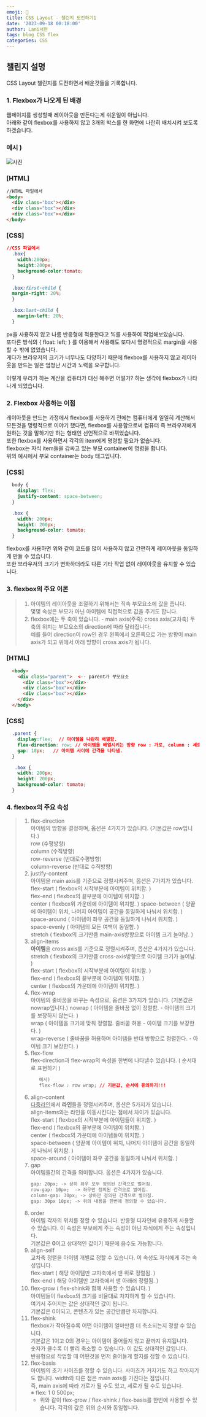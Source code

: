 ```yaml
---
emoji: 🍈
title: CSS Layout - 챌린지 도전하기1
date: '2023-09-18 00:18:00'
author: Lani서현
tags: blog CSS flex 
categories: CSS 
---
```


## 챌린지 설명

CSS Layout 챌린지를 도전하면서 배운것들을 기록합니다.

### 1. Flexbox가 나오게 된 배경

웹페이지를 생성할때 레이아웃을 만든다는게 쉬운일이 아닙니다.  
아래와 같이 flexbox를 사용하지 않고 3개의 박스를 한 화면에 나란히 배치시켜 보도록 하겠습니다.

### 예시 )  

 ![사진](./layout1.png) 
  
### [HTML]  

```html
//HTML 파일에서
<body>
  <div class="box"></div>
  <div class="box"></div>
  <div class="box"></div>
</body>
```

### [CSS]  

```css
//CSS 파일에서
  .box{
    width:200px;
    height:200px;
    background-color:tomato;
  }

  .box:first-child {
  margin-right: 20%;
  }

  .box:last-child {
    margin-left: 20%;
  }
```  
  
px을 사용하지 않고 나름 반응형에 적용한다고 %를 사용하여 작업해보았습니다.  
또다른 방식의 { float: left; } 를 이용해서 사용해도 또다시 명령적으로 margin을 
사용할 수 밖에 없었습니다.  
게다가 브라우저의 크기가 너무나도 다양하기 때문에 flexbox를 사용하지 않고 레이아웃을
만드는 일은 엄청난 시간과 노력을 요구합니다.
  

이렇게 우리가 하는 계산을 컴퓨터가 대신 해주면 어떨가? 하는 생각에 flexbox가 나타나게 되었습니다.  

### 2. Flexbox 사용하는 이점   

레이아웃을 만드는 과정에서 flexbox를 사용하기 전에는 컴퓨터에게 일일히 계산해서
모든것을 명령적으로 이야기 했다면, flexbox를 사용함으로써 컴퓨터 즉 브라우저에게 원하는
것을 말하기만 하는 형태인 선언적으로 바뀌었습니다.  
또한 flexbox를 사용하면서 각각의 item에게 명령할 필요가 없습니다.  
flexbox는 자식 item들을 감싸고 있는 부모 container에 명령을 합니다.  
위의 예시에서 부모 container는 body 태그입니다.

### [CSS]  

```css
  body {
    display: flex;
    justify-content: space-between;
  }

  .box {
    width: 200px;
    height: 200px;
    background-color: tomato;
  }
```  
flexbox를 사용하면 위와 같이 코드를 많이 사용하지 않고 간편하게 레이아웃을 
동일하게 만들 수 있습니다.  
또한 브라우저의 크기가 변화하더라도 다른 기타 작업 없이 레이아웃을 유지할 수 있습니다.

### 3. flexbox의 주요 이론  

> 1. 아이템의 레이아웃을 조절하기 위해서는 직속 부모요소에 값을 줍니다.  
>    몇몇 속성은 부모가 아닌 아이템에 직접적으로 값을 주기도 합니다.  
> 2. flexbox에는 두 축이 있습니다. - main axis(주죽) cross axis(교차축)
>    두 축의 위치는 부모요소의 direction에 따라 달라집니다.  
>    예를 들어 direction이 row인 경우 왼쪽에서 오른쪽으로 가는 방향이 main axis가 되고 위에서 아래 방향이 cross axis가 됩니다.  

### [HTML] 

```html
  <body>
    <div class="parent">  <-- parent가 부모요소 
      <div class="box"></div>
      <div class="box"></div>
      <div class="box"></div>
    </div>
  </body>
```  

### [CSS] 

```css
  .parent {
    display:flex;  // 아이템을 나란히 배열함.
    flex-direction: row; // 아이템을 배열시키는 방향 row : 가로, column : 세로
    gap: 10px;   // 아이템 사이에 간격을 나타냄.
  }

   .box {
    width: 200px;
    height: 200px;
    background-color: tomato;
  }
```

### 4. flexbox의 주요 속성
> 1. flex-direction  
>    아이템의 방향을 결정하며, 옵션은 4가지가 있습니다. (기본값은 row입니다.)   
>    row (수평방향)   
>    column (수직방향)  
>    row-reverse (반대로수평방향)  
>    column-reverse (반대로 수직방향)     
> 2. justify-content  
>    아이템을 main axis를 기준으로 정렬시켜주며, 옵션은 7가지가 있습니다.  
>    flex-start ( flexbox의 시작부분에 아이템이 위치함. )  
>    flex-end ( flexbox의 끝부분에 아이템이 위치함. )  
>    center ( flexbox위 가운데에 아이템이 위치함. )
>    space-between ( 양끝에 아이템이 위치, 나머지 아이템이 공간을 동일하게 나눠서 위치함. )  
>    space-around ( 아이템이 좌우 공간을 동일하게 나눠서 위치함. )  
>    space-evenly ( 아이템의 모든 여백이 동일함. )  
>    stretch ( flexbox의 크기만큼 main-axis방향으로 아이템 크기 늘어남. )
> 3. align-items  
>    <b>아이템</b>을 cross axis를 기준으로 정렬시켜주며, 옵션은 4가지가 있습니다.   
>    stretch ( flexbox의 크기만큼 cross-axis방향으로 아이템 크기가 늘어남. )  
>    flex-start ( flexbox의 시작부분에 아이템이 위치함. )  
>    flex-end ( flexbox의 끝부분에 아이템이 위치함. )  
>    center ( flexbox의 가운데에 아이템이 위치함. )  
> 4. flex-wrap  
>    아이템의 줄바꿈을 바꾸는 속성으로, 옵션은 3가지가 있습니다. (기본값은 nowrap입니다.)
>    nowrap ( 아이템을 줄바꿈 없이 정렬함. - 아이템의 크기를 보장하지 않는다. )  
>    wrap ( 아이템을 크기에 맞춰 정렬함. 줄바꿈 혀용 - 아이템 크기를 보장한다. )  
>    wrap-reverse ( 줄바꿈을 허용하며 아이템을 반대 방향으로 정렬한다. - 아이템 크기 보장한다. )  
> 5. flex-flow  
>    flex-direction과 flex-wrap의 속성을 한번에 나타낼수 있습니다. ( 순서대로 표현하기 )  
>    ```css  
>       예시)  
>       flex-flow : row wrap; // 기본값, 순서에 유의하기!!! 
>    ```  
> 6. align-content  
>    <u>다중라인</u>에서 <b>라인</b>들을 정렬시켜주며, 옵션은 5가지가 있습니다.  
>    align-items와는 라인을 이동시킨다는 점에서 차이가 있습니다.  
>    flex-start ( flexbox의 시작부분에 아이템들이 위치함. )  
>    flex-end ( flexbox의 끝부분에 아이템이 위치함. )   
>    center ( flexbox의 가운데에 아이템들이 위치함. )     
>    space-between ( 양끝에 아이템이 위치, 나머지 아이템이 공간을 동일하게 나눠서 위치함. )   
>    space-around  ( 아이템이 좌우 공간을 동일하게 나눠서 위치함. )  
> 7. gap  
>    아이템들간의 간격을 의미합니다. 옵션은 4가지가 있습니다.    
>    ```css  
>    gap: 20px; -> 상하 좌우 모두 정의된 간격으로 벌어짐.    
>    row-gap: 10px;  -> 좌우만 정의된 간격으로 벌어짐.  
>    column-gap: 30px; -> 상하만 정의된 간격으로 벌어짐.  
>    gap: 30px 10px; -> 위의 내용을 한번에 정의할 수 있습니다.  
>    ```  
> 8. order  
>    아이템 각자의 위치를 정할 수 있습니다. 반응형 디자인에 유용하게 사용할 수 있습니다. 
>    이 속성은 부보에게 주는 속성이 아닌 자식에게 주는 속성입니다.   
>    기본값은 <b>0</b>이고 상대적인 값이기 때문에 음수도 가능합니다.  
> 9. align-self  
>    교차축 정렬을 아이템 개별로 정할 수 있습니다. 이 속성도 자식에게 주는 속성입니다.  
>    flex-start ( 해당 아이템만 교차축에서 맨 위로 정렬됨. )  
>    flex-end ( 해당 아이템만 교차축에서 맨 아래러 정렬됨. )  
> 10. flex-grow ( flex-shink와 함께 사용할 수 있습니다. )  
>     아이템들이 flexbox의 크기를 비율대로 차지하게 할 수 있습니다.  
>     여기서 주어지는 값은 상대적인 값이 됩니다.  
>     기본값은 0이되고, 콘텐츠가 있는 공간만큼만 차지합니다. 
> 11. flex-shink   
>     flexbox가 작아질수록 어떤 아이템이 얼마만큼 더 축소되는지 정할 수 있습니다.  
>     기본값은 1이고 0의 경우는 아이템이 줄어들지 않고 끝까지 유지됩니다.  
>     숫자가 클수록 더 빨리 축소할 수 있습니다. 이 값도 상대적인 값입니다.  
>     반응형으로 작업할 때 어떤것을 먼저 줄어들게 할지를 정할 수 있습니다.  
> 12. flex-basis  
>     아이템의 초기 사이즈를 정할 수 있습니다. 사이즈가 커지기도 하고 작아지기도 합니다.
>     width와 다른 점은 main axis를 가진다는 점입니다.  
>     즉, main axis에 따라 가로가 될 수도 있고, 세로가 될 수도 있습니다.   
> ※ flex: 1 0 500px;    
>     - 위와 같이 flex-grow / flex-shink / flex-basis를 한번에 사용할 수 있습니다. 각각의 값은 위의 순서와 동일합니다.  



